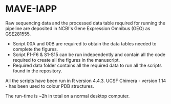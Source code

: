 # MAVE-IAPP

Raw sequencing data and the processed data table required for running the pipeline are deposited in NCBI's Gene Expression Omnibus (GEO) as GSE281555. 

- Script 00A and 00B are required to obtain the data tables needed to complete the figures. 
- Script F1-F6 & S1-S15 can be run independently and contain all the code required to create all the figures in the manuscript. 
- Required data folder contains all the required data to run all the scripts found in the repository.
  
All the scripts have been run in R version 4.4.3. 
UCSF Chimera - version 1.14 - has been used to colour PDB structures.

The run-time is ~2h in total on a normal desktop computer. 
